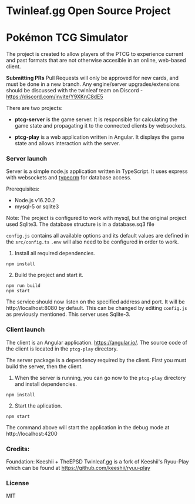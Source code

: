 # Twinleaf.gg Open Source Project
# Pokémon TCG Simulator

The project is created to allow players of the PTCG to experience current and past formats that are not otherwise accesible in an online, web-based client.

**Submitting PRs**
Pull Requests will only be approved for new cards, and must be done in a new branch. Any engine/server upgrades/extensions should be discussed with the twinleaf team on Discord - https://discord.com/invite/Y9XKnC8dE5

There are two projects:

* **ptcg-server** is the game server. It is responsible for calculating the game state and propagating it to the connected clients by websockets.

* **ptcg-play** is a web application written in Angular. It displays the game state and allows interaction with the server.

### Server launch

Server is a simple node.js application written in TypeScript. It uses express with websockets and [typeorm](https://typeorm.io/#/) for database access.

Prerequisites:
* Node.js v16.20.2
* mysql-5 or sqlite3

Note: The project is configured to work with mysql, but the original project used Sqlite3. The database structure is in a database.sq3 file

`config.js` contains all available options and its default values are defined in the `src/config.ts`
`.env` will also need to be configured in order to work.

1. Install all required dependencies.

```
npm install
```

2. Build the project and start it.

```
npm run build
npm start
```

The service should now listen on the specified address and port. It will be http://localhost:8080 by default. This can be changed by editing `config.js` as previously mentioned. This server uses Sqlite-3.

### Client launch

The client is an Angular application.
https://angular.io/. 
The source code of the client is located in the `ptcg-play` directory.

The server package is a dependency required by the client. First you must build the server, then the client.

1. When the server is running, you can go now to the `ptcg-play` directory and install dependencies.

```
npm install
```

2. Start the aplication.

```
npm start
```

The command above will start the application in the debug mode at http://localhost:4200

### Credits:

Foundation: Keeshii + TheEPSD
Twinleaf.gg is a fork of Keeshii's Ryuu-Play which can be found at https://github.com/keeshii/ryuu-play

### License
MIT
